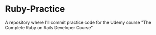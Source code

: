 # Ruby-Practice
A repository where I'll commit practice code for the Udemy course "The Complete Ruby on Rails Developer Course"

